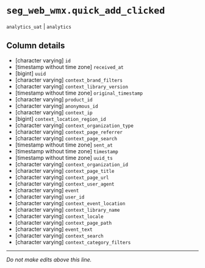 # `seg_web_wmx.quick_add_clicked`
`analytics_uat` | `analytics`

## Column details
* [character varying] `id`
* [timestamp without time zone] `received_at`
* [bigint]    `uuid`
* [character varying] `context_brand_filters`
* [character varying] `context_library_version`
* [timestamp without time zone] `original_timestamp`
* [character varying] `product_id`
* [character varying] `anonymous_id`
* [character varying] `context_ip`
* [bigint]    `context_location_region_id`
* [character varying] `context_organization_type`
* [character varying] `context_page_referrer`
* [character varying] `context_page_search`
* [timestamp without time zone] `sent_at`
* [timestamp without time zone] `timestamp`
* [timestamp without time zone] `uuid_ts`
* [character varying] `context_organization_id`
* [character varying] `context_page_title`
* [character varying] `context_page_url`
* [character varying] `context_user_agent`
* [character varying] `event`
* [character varying] `user_id`
* [character varying] `context_event_location`
* [character varying] `context_library_name`
* [character varying] `context_locale`
* [character varying] `context_page_path`
* [character varying] `event_text`
* [character varying] `context_search`
* [character varying] `context_category_filters`

-------------------------------------------------------------------------------
*Do not make edits above this line.*
